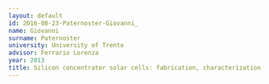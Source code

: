 ```yaml
---
layout: default 
id: 2016-08-23-Paternoster-Giovanni_
name: Giovanni 
surname: Paternoster
university: University of Trento
advisor: Ferrario Lorenza
year: 2013
title: Silicon concentrator solar cells: fabrication, characterization and development of innovative designs
---
```

